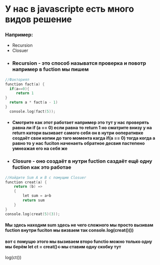# У нас в javascripte есть много видов решение 

### Например:
+ Recursion 
+ Closuer
- ### Recursion - это способ называтся проверка и повотр например в fuction мы пишем         
 ```cpp
 //Факториял
 function fact(a) {
   if(a==0){
      return 1 
}
   return a * fact(a - 1)
}
   console.log(fact(5));
```
- #### Смотрите как этот работает например это тут у нас проверять равна ли if (a == 0) если равна то return 1 но сматрите внизу у на return катори вызивает самого себя он в нутри ооперативке создаёт свои копии до таго момента кагда if(a == 0) тогда когда а равно то у нас fuciton наченаеть обратное десвия пастепено умнеажая его на себя же


- ### Closure - оно создаёт в нутри fuction саздаёт ещё одну  fuction как это работае 
```cpp
//Найдите Sum A и B с помущию Closuer
function creat(a) {
    return (b) =>
    {
        let sum = a+b
        return sum
    }
}
console.log(creat(5)(3));
```
#### Мы здесь находим sum здесь не чего сложного мы просто вызивам fuction внутри fuciton мы визваем так console.log(creat()())
#### вот с помущю этого мы вызиваем  второ functio можно только одну мы берём let ct = creat()<-мы ставим одну скобку тут     
log(ct())
